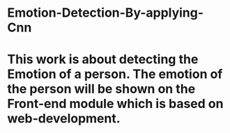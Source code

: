 # Emotion-Detection-By-applying-Cnn
# This work is about detecting the Emotion of a person. The emotion of the person will be shown on the Front-end module which is based on web-development.
